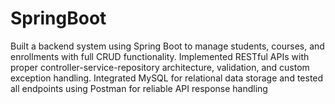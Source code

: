 # SpringBoot
Built a backend system using Spring Boot to manage students, courses, and enrollments with full CRUD functionality.
Implemented RESTful APIs with proper controller-service-repository architecture, validation, and custom exception handling.
Integrated MySQL for relational data storage and tested all endpoints using Postman for reliable API response handling
